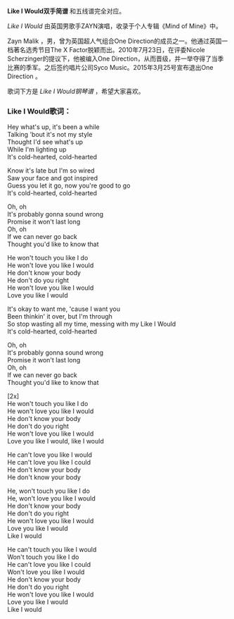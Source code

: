 

**Like I Would双手简谱** 和五线谱完全对应。

_Like I Would_ 由英国男歌手ZAYN演唱，收录于个人专辑《Mind of Mine》中。

Zayn Malik ，男，曾为英国超人气组合One Direction的成员之一。他通过英国一档著名选秀节目The X
Factor脱颖而出。2010年7月23日，在评委Nicole Scherzinger的提议下，他被编入One
Direction，从而晋级，并一举夺得了当季比赛的季军。之后签约唱片公司Syco Music。2015年3月25号宣布退出One Direction 。

歌词下方是 _Like I Would钢琴谱_ ，希望大家喜欢。

### Like I Would歌词：

Hey what's up, it's been a while  
Talking 'bout it's not my style  
Thought I'd see what's up  
While I'm lighting up  
It's cold-hearted, cold-hearted

Know it's late but I'm so wired  
Saw your face and got inspired  
Guess you let it go, now you're good to go  
It's cold-hearted, cold-hearted

Oh, oh  
It's probably gonna sound wrong  
Promise it won't last long  
Oh, oh  
If we can never go back  
Thought you'd like to know that

He won't touch you like I do  
He won't love you like I would  
He don't know your body  
He don't do you right  
He won't love you like I would  
Love you like I would

It's okay to want me, 'cause I want you  
Been thinkin' it over, but I'm through  
So stop wasting all my time, messing with my Like I Would  
It's cold-hearted, cold-hearted

Oh, oh  
It's probably gonna sound wrong  
Promise it won't last long  
Oh, oh  
If we can never go back  
Thought you'd like to know that

[2x]  
He won't touch you like I do  
He won't love you like I would  
He don't know your body  
He don't do you right  
He won't love you like I would  
Love you like I would, like I would

He can't love you like I would  
He can't love you like I could  
He don't know your body  
He don't know your body

He, won't touch you like I do  
He, won't love you like I would  
He don't know your body  
He don't do you right  
He won't love you like I would  
Love you like I would  
Like I would

He can't touch you like I would  
Won't touch you like I do  
He can't love you like I could  
Won't love you like I would  
He don't know your body  
He don't do you right  
He won't love you like I would  
Love you like I would  
Like I would

